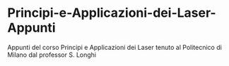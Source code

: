 # Principi-e-Applicazioni-dei-Laser-Appunti
Appunti del corso Principi e Applicazioni dei Laser tenuto al Politecnico di Milano dal professor S. Longhi
